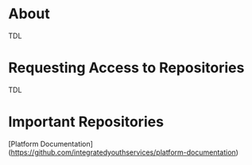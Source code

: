 # About
TDL

# Requesting Access to Repositories
TDL

# Important Repositories
[Platform Documentation] (https://github.com/integratedyouthservices/platform-documentation)

